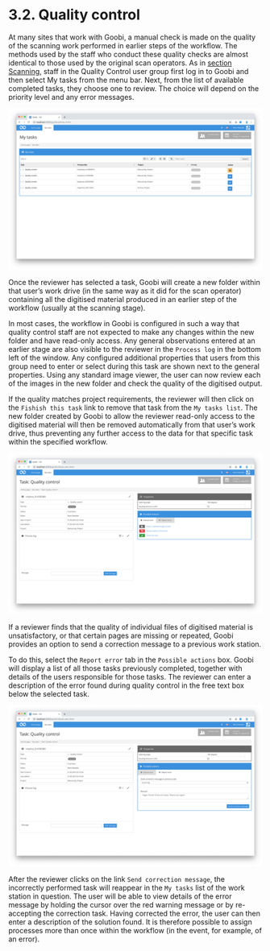 # 3.2. Quality control

At many sites that work with Goobi, a manual check is made on the quality of the scanning work performed in earlier steps of the workflow. The methods used by the staff who conduct these quality checks are almost identical to those used by the original scan operators. As in [section Scanning](3.1.md), staff in the Quality Control user group first log in to Goobi and then select My tasks from the menu bar. Next, from the list of available completed tasks, they choose one to review. The choice will depend on the priority level and any error messages.

![Task list for a member of the Quality Control user group](../../.gitbook/assets/30-32e.png)

Once the reviewer has selected a task, Goobi will create a new folder within that user’s work drive \(in the same way as it did for the scan operator\) containing all the digitised material produced in an earlier step of the workflow \(usually at the scanning stage\).

In most cases, the workflow in Goobi is configured in such a way that quality control staff are not expected to make any changes within the new folder and have read-only access. Any general observations entered at an earlier stage are also visible to the reviewer in the `Process log` in the bottom left of the window. Any configured additional properties that users from this group need to enter or select during this task are shown next to the general properties. Using any standard image viewer, the user can now review each of the images in the new folder and check the quality of the digitised output.

If the quality matches project requirements, the reviewer will then click on the `Fishish this task` link to remove that task from the `My tasks list`. The new folder created by Goobi to allow the reviewer read-only access to the digitised material will then be removed automatically from that user’s work drive, thus preventing any further access to the data for that specific task within the specified workflow.

![Accepted task for quality control](../../.gitbook/assets/30-33e.png)

If a reviewer finds that the quality of individual files of digitised material is unsatisfactory, or that certain pages are missing or repeated, Goobi provides an option to send a correction message to a previous work station.

To do this, select the `Report error` tab in the `Possible actions` box. Goobi will display a list of all those tasks previously completed, together with details of the users responsible for those tasks. The reviewer can enter a description of the error found during quality control in the free text box below the selected task.

![Description of error in the text box below &#x2018;Possible actions&#x2019; - &#x2018;Report error&#x2019;](../../.gitbook/assets/30-34e.png)

After the reviewer clicks on the link `Send correction message`, the incorrectly performed task will reappear in the `My tasks` list of the work station in question. The user will be able to view details of the error message by holding the cursor over the red warning message or by re-accepting the correction task. Having corrected the error, the user can then enter a description of the solution found. It is therefore possible to assign processes more than once within the workflow \(in the event, for example, of an error\).

